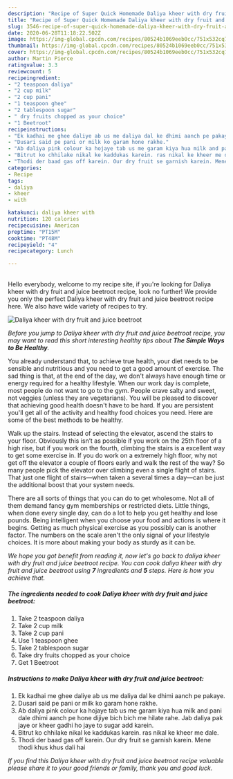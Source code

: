 ```yaml
---
description: "Recipe of Super Quick Homemade Daliya kheer with dry fruit and juice beetroot"
title: "Recipe of Super Quick Homemade Daliya kheer with dry fruit and juice beetroot"
slug: 3546-recipe-of-super-quick-homemade-daliya-kheer-with-dry-fruit-and-juice-beetroot
date: 2020-06-28T11:18:22.502Z
image: https://img-global.cpcdn.com/recipes/80524b1069eeb0cc/751x532cq70/daliya-kheer-with-dry-fruit-and-juice-beetroot-recipe-main-photo.jpg
thumbnail: https://img-global.cpcdn.com/recipes/80524b1069eeb0cc/751x532cq70/daliya-kheer-with-dry-fruit-and-juice-beetroot-recipe-main-photo.jpg
cover: https://img-global.cpcdn.com/recipes/80524b1069eeb0cc/751x532cq70/daliya-kheer-with-dry-fruit-and-juice-beetroot-recipe-main-photo.jpg
author: Martin Pierce
ratingvalue: 3.3
reviewcount: 5
recipeingredient:
- "2 teaspoon daliya"
- "2 cup milk"
- "2 cup pani"
- "1 teaspoon ghee"
- "2 tablespoon sugar"
- " dry fruits chopped as your choice"
- "1 Beetroot"
recipeinstructions:
- "Ek kadhai me ghee daliye ab us me daliya dal ke dhimi aanch pe pakaye."
- "Dusari said pe pani or milk ko garam hone rakhe."
- "Ab daliya pink colour ka hojaye tab us me garam kiya hua milk and pani dale dhimi aanch pe hone dijiye bich bich me hilate rahe. Jab daliya pak jaye or kheer gadhi ho jaye to sugar add karein."
- "Bitrut ko chhilake nikal ke kaddukas karein. ras nikal ke kheer me dale."
- "Thodi der baad gas off karein. Our dry fruit se garnish karein. Mene thodi khus khus dali hai"
categories:
- Recipe
tags:
- daliya
- kheer
- with

katakunci: daliya kheer with 
nutrition: 120 calories
recipecuisine: American
preptime: "PT15M"
cooktime: "PT48M"
recipeyield: "4"
recipecategory: Lunch

---
```

<br>
Hello everybody, welcome to my recipe site, if you're looking for Daliya kheer with dry fruit and juice beetroot recipe, look no further! We provide you only the perfect Daliya kheer with dry fruit and juice beetroot recipe here. We also have wide variety of recipes to try.
<br>


![Daliya kheer with dry fruit and juice beetroot](https://img-global.cpcdn.com/recipes/80524b1069eeb0cc/751x532cq70/daliya-kheer-with-dry-fruit-and-juice-beetroot-recipe-main-photo.jpg)

<i>Before you jump to Daliya kheer with dry fruit and juice beetroot recipe, you may want to read this short interesting healthy tips about <strong>The Simple Ways to Be Healthy</strong>.</i>

You already understand that, to achieve true health, your diet needs to be sensible and nutritious and you need to get a good amount of exercise. The sad thing is that, at the end of the day, we don't always have enough time or energy required for a healthy lifestyle. When our work day is complete, most people do not want to go to the gym. People crave salty and sweet, not veggies (unless they are vegetarians). You will be pleased to discover that achieving good health doesn't have to be hard. If you are persistent you'll get all of the activity and healthy food choices you need. Here are some of the best methods to be healthy.

Walk up the stairs. Instead of selecting the elevator, ascend the stairs to your floor. Obviously this isn’t as possible if you work on the 25th floor of a high rise, but if you work on the fourth, climbing the stairs is a excellent way to get some exercise in. If you do work on a extremely high floor, why not get off the elevator a couple of floors early and walk the rest of the way? So many people pick the elevator over climbing even a single flight of stairs. That just one flight of stairs—when taken a several times a day—can be just the additional boost that your system needs. 

There are all sorts of things that you can do to get wholesome. Not all of them demand fancy gym memberships or restricted diets. Little things, when done every single day, can do a lot to help you get healthy and lose pounds. Being intelligent when you choose your food and actions is where it begins. Getting as much physical exercise as you possibly can is another factor. The numbers on the scale aren't the only signal of your lifestyle choices. It is more about making your body as sturdy as it can be. 


<i>We hope you got benefit from reading it, now let's go back to daliya kheer with dry fruit and juice beetroot recipe. You can cook daliya kheer with dry fruit and juice beetroot using <strong>7</strong> ingredients and <strong>5</strong> steps. Here is how you achieve that.
</i>

##### The ingredients needed to cook Daliya kheer with dry fruit and juice beetroot:

1. Take 2 teaspoon daliya
1. Take 2 cup milk
1. Take 2 cup pani
1. Use 1 teaspoon ghee
1. Take 2 tablespoon sugar
1. Take  dry fruits chopped as your choice
1. Get 1 Beetroot


##### Instructions to make Daliya kheer with dry fruit and juice beetroot:

1. Ek kadhai me ghee daliye ab us me daliya dal ke dhimi aanch pe pakaye.
1. Dusari said pe pani or milk ko garam hone rakhe.
1. Ab daliya pink colour ka hojaye tab us me garam kiya hua milk and pani dale dhimi aanch pe hone dijiye bich bich me hilate rahe. Jab daliya pak jaye or kheer gadhi ho jaye to sugar add karein.
1. Bitrut ko chhilake nikal ke kaddukas karein. ras nikal ke kheer me dale.
1. Thodi der baad gas off karein. Our dry fruit se garnish karein. Mene thodi khus khus dali hai


<i>If you find this Daliya kheer with dry fruit and juice beetroot recipe valuable please share it to your good friends or family, thank you and good luck.</i>

